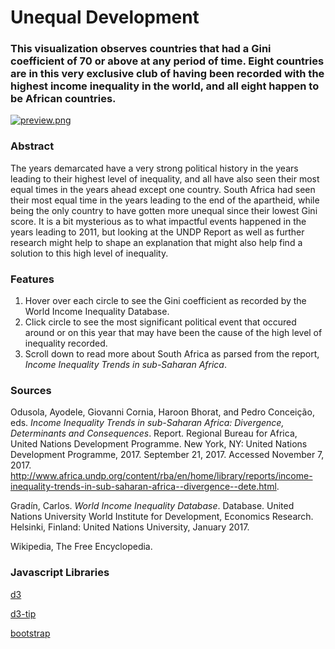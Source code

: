 # Unequal Development

### This visualization observes countries that had a Gini coefficient of 70 or above at any period of time. Eight countries are in this very exclusive club of having been recorded with the highest income inequality in the world, and all eight happen to be African countries.

[![preview.png](https://benzyi.github.io/ms-1/preview.PNG)](https://benzyi.github.io/ms-1/)

### Abstract
The years demarcated have a very strong political history in the years leading to their highest level of inequality, and all have also seen their most equal times in the years ahead except one country. South Africa had seen their most equal time in the years leading to the end of the apartheid, while being the only country to have gotten more unequal since their lowest Gini score. It is a bit mysterious as to what impactful events happened in the years leading to 2011, but looking at the UNDP Report as well as further research might help to shape an explanation that might also help find a solution to this high level of inequality.

### Features
1. Hover over each circle to see the Gini coefficient as recorded by the World Income Inequality Database.
2. Click circle to see the most significant political event that occured around or on this year that may have been the cause of the high level of inequality recorded.
3. Scroll down to read more about South Africa as parsed from the report, *Income Inequality Trends in sub-Saharan Africa*.

### Sources
Odusola, Ayodele, Giovanni Cornia, Haroon Bhorat, and Pedro Conceição, eds. *Income Inequality Trends in sub-Saharan Africa: Divergence, Determinants and Consequences*. Report. Regional Bureau for Africa, United Nations Development Programme. New York, NY: United Nations Development Programme, 2017. September 21, 2017. Accessed November 7, 2017. http://www.africa.undp.org/content/rba/en/home/library/reports/income-inequality-trends-in-sub-saharan-africa--divergence--dete.html.

Gradín, Carlos. *World Income Inequality Database*. Database. United Nations University World Institute for Development, Economics Research.  Helsinki, Finland: United Nations University, January 2017.

Wikipedia, The Free Encyclopedia.

### Javascript Libraries
[d3](https://d3js.org/)

[d3-tip](https://github.com/Caged/d3-tip)

[bootstrap](https://getbootstrap.com/)